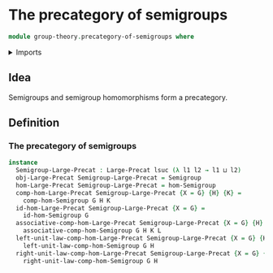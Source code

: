 # The precategory of semigroups

```agda
module group-theory.precategory-of-semigroups where
```

<details><summary>Imports</summary>
```agda
open import group-theory.homomorphisms-semigroups
open import group-theory.semigroups
open import foundation.universe-levels
open import category-theory.large-precategories
```
</details>

## Idea

Semigroups and semigroup homomorphisms form a precategory.

## Definition

### The precategory of semigroups

```agda
instance
  Semigroup-Large-Precat : Large-Precat lsuc (λ l1 l2 → l1 ⊔ l2)
  obj-Large-Precat Semigroup-Large-Precat = Semigroup
  hom-Large-Precat Semigroup-Large-Precat = hom-Semigroup
  comp-hom-Large-Precat Semigroup-Large-Precat {X = G} {H} {K} =
    comp-hom-Semigroup G H K
  id-hom-Large-Precat Semigroup-Large-Precat {X = G} =
    id-hom-Semigroup G
  associative-comp-hom-Large-Precat Semigroup-Large-Precat {X = G} {H} {K} {L} =
    associative-comp-hom-Semigroup G H K L
  left-unit-law-comp-hom-Large-Precat Semigroup-Large-Precat {X = G} {H} =
    left-unit-law-comp-hom-Semigroup G H
  right-unit-law-comp-hom-Large-Precat Semigroup-Large-Precat {X = G} {H} =
    right-unit-law-comp-hom-Semigroup G H
```
